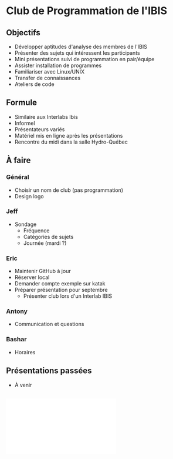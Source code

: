 # Club de Programmation de l'IBIS

## Objectifs
- Développer aptitudes d'analyse des membres de l'IBIS
- Présenter des sujets qui intéressent les participants
- Mini présentations suivi de programmation en pair/équipe
- Assister installation de programmes
- Familiariser avec Linux/UNIX
- Transfer de connaissances
- Ateliers de code

## Formule
- Similaire aux Interlabs Ibis
- Informel
- Présentateurs variés
- Matériel mis en ligne après les présentations
- Rencontre du midi dans la salle Hydro-Québec

## À faire

### Général
- Choisir un nom de club (pas programmation)
- Design logo

### Jeff
- Sondage
  - Fréquence
  - Catégories de sujets
  - Journée (mardi ?)

### Eric
- Maintenir GitHub à jour
- Réserver local
- Demander compte exemple sur katak
- Préparer présentation pour septembre
  - Présenter club lors d'un Interlab IBIS

### Antony
- Communication et questions

### Bashar
- Horaires

## Présentations passées
- À venir

## ![**Sujets de présentations**](01_presentations/idees_pour_presentations.md)

